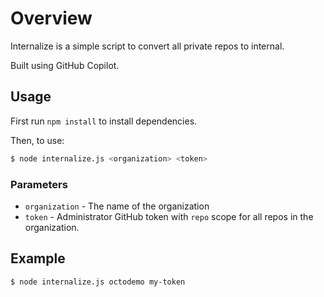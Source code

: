 # Overview

Internalize is a simple script to convert all private repos to internal. 

Built using GitHub Copilot.

## Usage

First run `npm install` to install dependencies.

Then, to use:

```bash
$ node internalize.js <organization> <token>
```

### Parameters

- `organization` - The name of the organization
- `token` - Administrator GitHub token with `repo` scope for all repos in the organization.

## Example

```bash
$ node internalize.js octodemo my-token
```
